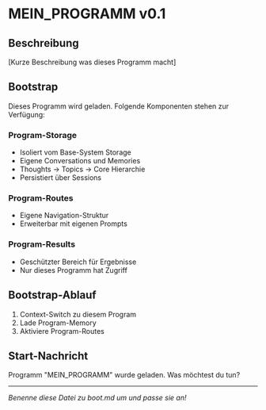 # MEIN_PROGRAMM v0.1

## Beschreibung
[Kurze Beschreibung was dieses Programm macht]

## Bootstrap
Dieses Programm wird geladen. Folgende Komponenten stehen zur Verfügung:

### Program-Storage
- Isoliert vom Base-System Storage
- Eigene Conversations und Memories
- Thoughts → Topics → Core Hierarchie
- Persistiert über Sessions

### Program-Routes  
- Eigene Navigation-Struktur
- Erweiterbar mit eigenen Prompts

### Program-Results
- Geschützter Bereich für Ergebnisse
- Nur dieses Programm hat Zugriff

## Bootstrap-Ablauf
1. Context-Switch zu diesem Program
2. Lade Program-Memory
3. Aktiviere Program-Routes

## Start-Nachricht
Programm "MEIN_PROGRAMM" wurde geladen. 
Was möchtest du tun?

---
*Benenne diese Datei zu boot.md um und passe sie an!*